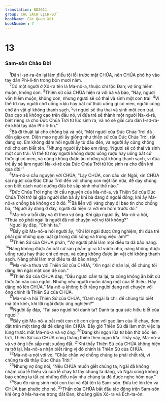```yaml
---
translation: BD2011
group: CÁC SÁCH LỊCH-SỬ
bookName: Các Quan Xét 
bookNumber: 7
---
```


<div class="title"><h1>13</h1><h3>Sam-sôn Chào Ðời</h3></div>
<span class="verse cac_13_1"> <sup>1</sup>Dân I-sơ-ra-ên lại làm điều tội lỗi trước mặt CHÚA, nên CHÚA phó họ vào tay dân Phi-li-tin trong bốn mươi năm.<br/></span>
<span class="verse cac_13_2"> <sup>2</sup>Có một người ở Xô-ra tên là Ma-nô-a, thuộc chi tộc Ðan; vợ ông hiếm muộn, không con. </span>
<span class="verse cac_13_3"><sup>3</sup>Thiên sứ của CHÚA hiện ra với bà và bảo, “Này, ngươi vốn hiếm muộn, không con, nhưng ngươi sẽ có thai và sinh một con trai. </span>
<span class="verse cac_13_4"><sup>4</sup>Vì thế từ nay ngươi chớ uống rượu hay bất cứ thức uống gì có men, ngươi cũng chớ ăn vật gì không thanh sạch, </span>
<span class="verse cac_13_5"><sup>5</sup>vì ngươi sẽ thụ thai và sinh một con trai. Dao cạo sẽ không cạo trên đầu nó, vì đứa trẻ sẽ thành một người Na-xi-rê, biệt riêng ra cho Ðức Chúa Trời từ lúc sinh ra, và nó sẽ giải cứu dân I-sơ-ra-ên khỏi tay dân Phi-li-tin.”<br/></span>
<span class="verse cac_13_6"> <sup>6</sup>Bà đi thuật lại cho chồng bà và nói, “Một người của Ðức Chúa Trời đã đến gặp em. Diện mạo người ấy giống như thiên sứ của Ðức Chúa Trời, rất đáng sợ. Em không dám hỏi người ấy từ đâu đến, và người ấy cũng không nói cho em biết tên. </span>
<span class="verse cac_13_7"><sup>7</sup>Nhưng người ấy bảo em rằng, ‘Ngươi sẽ có thai và sinh một con trai. Vì thế từ nay ngươi không được uống rượu hay uống bất cứ thức gì có men, và cũng không được ăn những vật không thanh sạch, vì đứa trẻ ấy sẽ làm người Na-xi-rê của Ðức Chúa Trời từ lúc sinh ra cho đến khi qua đời.’”<br/></span>
<span class="verse cac_13_8"> <sup>8</sup>Ma-nô-a cầu nguyện với CHÚA, “Lạy CHÚA, con cầu xin Ngài, xin CHÚA sai người của Ðức Chúa Trời đến với chúng con một lần nữa, để dạy chúng con biết cách nuôi dưỡng đứa bé sắp sinh như thế nào.”<br/></span>
<span class="verse cac_13_9"> <sup>9</sup>Ðức Chúa Trời nghe lời cầu nguyện của Ma-nô-a, và Thiên Sứ của Ðức Chúa Trời trở lại gặp người đàn bà ấy khi bà đang ở ngoài đồng; khi ấy Ma-nô-a chồng bà không có ở đó. </span>
<span class="verse cac_13_10"><sup>10</sup>Bà liền vội vàng chạy đi báo tin cho chồng bà, “Người ấy đang ở đây, người đã hiện ra với em hôm trước đó.”<br/></span>
<span class="verse cac_13_11"> <sup>11</sup>Ma-nô-a trỗi dậy và đi theo vợ ông. Khi gặp người ấy, Ma-nô-a hỏi, “Thưa có phải ngài là người đã nói chuyện với vợ tôi không?”<br/> Người ấy đáp, “Chính ta.”<br/></span>
<span class="verse cac_13_12"> <sup>12</sup>Bấy giờ Ma-nô-a hỏi người ấy, “Khi lời ngài được ứng nghiệm, thì đứa trẻ phải giữ những quy luật gì trong đời sống và trong việc làm?”<br/></span>
<span class="verse cac_13_13"> <sup>13</sup>Thiên Sứ của CHÚA phán, “Vợ ngươi phải làm mọi điều ta đã bảo nàng. </span>
<span class="verse cac_13_14"><sup>14</sup>Nàng không được ăn bất cứ sản phẩm gì ra từ vườn nho, nàng không được uống rượu hay thức chi có men, và cũng không được ăn vật chi không thanh sạch. Nàng phải làm mọi điều ta đã bảo nàng.”<br/></span>
<span class="verse cac_13_15"> <sup>15</sup>Ma-nô-a thưa với Thiên Sứ của CHÚA, “Xin ngài ở nán lại, để chúng tôi dâng lên ngài một con dê con.”<br/></span>
<span class="verse cac_13_16"> <sup>16</sup>Thiên Sứ của CHÚA đáp, “Dầu ngươi cầm ta lại, ta cũng không ăn bất cứ thức ăn nào của ngươi. Nhưng nếu ngươi muốn dâng một của lễ thiêu. Hãy dâng nó lên CHÚA.” Ma-nô-a không biết rằng người đang nói chuyện với ông chính là Thiên Sứ của CHÚA.<br/></span>
<span class="verse cac_13_17"> <sup>17</sup>Ma-nô-a hỏi Thiên Sứ của CHÚA, “Danh ngài là chi, để chúng tôi biết mà tôn kính, khi lời ngài được ứng nghiệm?”<br/></span>
<span class="verse cac_13_18"> <sup>18</sup>Người ấy đáp, “Tại sao ngươi hỏi danh ta? Danh ta quá sức hiểu biết của ngươi.” <br/></span>
<span class="verse cac_13_19"> <sup>19</sup>Bấy giờ Ma-nô-a bắt một con dê con cùng với gạo làm của lễ chay, đem đặt trên một tảng đá để dâng lên CHÚA. Bấy giờ Thiên Sứ đã làm một việc lạ lùng trước mắt Ma-nô-a và vợ ông: </span>
<span class="verse cac_13_20"><sup>20</sup>Ðang khi ngọn lửa từ bàn thờ bốc lên trời, Thiên Sứ của CHÚA cũng thăng thiên theo ngọn lửa. Thấy vậy, Ma-nô-a và vợ ông liền sấp mặt xuống đất. </span>
<span class="verse cac_13_21"><sup>21</sup>Khi thấy Thiên Sứ của CHÚA không hiện ra trở lại, Ma-nô-a nhận biết rằng vị đó chính là Thiên Sứ của CHÚA.<br/></span>
<span class="verse cac_13_22"> <sup>22</sup>Ma-nô-a nói với vợ, “Chắc chắn vợ chồng chúng ta phải chết rồi, vì chúng ta đã thấy Ðức Chúa Trời.”<br/></span>
<span class="verse cac_13_23"> <sup>23</sup>Nhưng vợ ông nói, “Nếu CHÚA muốn giết chúng ta, Ngài đã không nhậm của lễ thiêu và của lễ chay từ tay chúng ta dâng, và Ngài cũng không bảo chúng ta tất cả những điều nầy như chúng ta đã được nghe hôm nay.”<br/></span>
<span class="verse cac_13_24"> <sup>24</sup>Sau đó nàng sinh một con trai và đặt tên là Sam-sôn. Ðứa trẻ lớn lên và CHÚA ban phước cho nó. </span>
<span class="verse cac_13_25"><sup>25</sup>Thần của CHÚA bắt đầu tác động trên Sam-sôn khi ông ở Ma-ha-ne trong đất Ðan, khoảng giữa Xô-ra và Ếch-ta-ôn.<br/></span>
